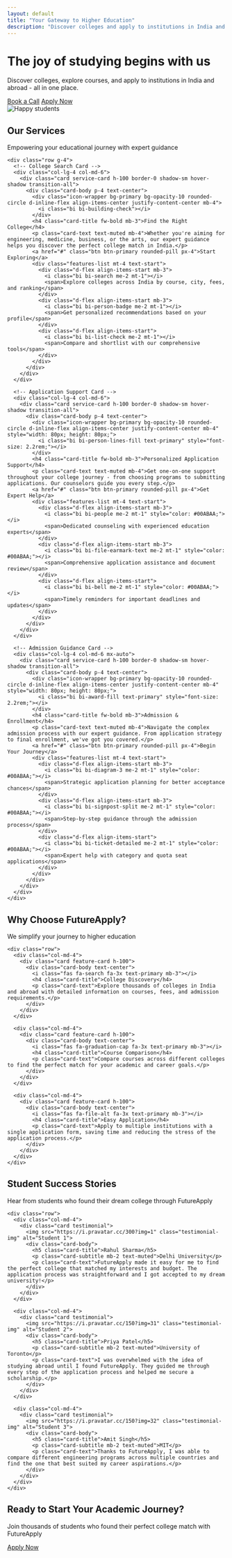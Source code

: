 ```yaml
---
layout: default
title: "Your Gateway to Higher Education"
description: "Discover colleges and apply to institutions in India and abroad with FutureApply"
---
```


<!-- Hero Section -->
<div class="hero-section">
  <div class="container">
    <div class="row align-items-center">
      <div class="col-lg-6 hero-content text-center text-lg-start">
        <h1 class="display-4 fw-bold mb-4">The joy of studying begins with us</h1>
        <p class="lead mb-4">Discover colleges, explore courses, and apply to institutions in India and abroad - all in one place.</p>
        <div class="d-flex flex-wrap justify-content-center justify-content-lg-start gap-3">
          <a href="{{ '/contact/' | relative_url }}" class="btn btn-primary btn-lg">Book a Call</a>
          <a href="{{ '/application/' | relative_url }}" class="btn btn-outline-dark btn-lg">Apply Now</a>
        </div>
      </div>
      <div class="col-lg-6 mt-5 mt-lg-0 text-center">
        <img src="{{ '/assets/images/cheerful_young_women.jpg' | relative_url }}" alt="Happy students" class="img-fluid hero-image rounded shadow-lg" />
      </div>
    </div>
  </div>
</div>

<!-- Our Services Section -->
<section class="services-section py-5 bg-light">
  <div class="container">
    <div class="text-center mb-5">
      <h2 class="fw-bold">Our Services</h2>
      <p class="lead text-muted">Empowering your educational journey with expert guidance</p>
    </div>
    
    <div class="row g-4">
      <!-- College Search Card -->
      <div class="col-lg-4 col-md-6">
        <div class="card service-card h-100 border-0 shadow-sm hover-shadow transition-all">
          <div class="card-body p-4 text-center">
            <div class="icon-wrapper bg-primary bg-opacity-10 rounded-circle d-inline-flex align-items-center justify-content-center mb-4">
              <i class="bi bi-building-check"></i>
            </div>
            <h4 class="card-title fw-bold mb-3">Find the Right College</h4>
            <p class="card-text text-muted mb-4">Whether you're aiming for engineering, medicine, business, or the arts, our expert guidance helps you discover the perfect college match in India.</p>
            <a href="#" class="btn btn-primary rounded-pill px-4">Start Exploring</a>
            <div class="features-list mt-4 text-start">
              <div class="d-flex align-items-start mb-3">
                <i class="bi bi-search me-2 mt-1"></i>
                <span>Explore colleges across India by course, city, fees, and ranking</span>
              </div>
              <div class="d-flex align-items-start mb-3">
                <i class="bi bi-person-badge me-2 mt-1"></i>
                <span>Get personalized recommendations based on your profile</span>
              </div>
              <div class="d-flex align-items-start">
                <i class="bi bi-list-check me-2 mt-1"></i>
                <span>Compare and shortlist with our comprehensive tools</span>
              </div>
            </div>
          </div>
        </div>
      </div>

      <!-- Application Support Card -->
      <div class="col-lg-4 col-md-6">
        <div class="card service-card h-100 border-0 shadow-sm hover-shadow transition-all">
          <div class="card-body p-4 text-center">
            <div class="icon-wrapper bg-primary bg-opacity-10 rounded-circle d-inline-flex align-items-center justify-content-center mb-4" style="width: 80px; height: 80px;">
              <i class="bi bi-person-lines-fill text-primary" style="font-size: 2.2rem;"></i>
            </div>
            <h4 class="card-title fw-bold mb-3">Personalized Application Support</h4>
            <p class="card-text text-muted mb-4">Get one-on-one support throughout your college journey - from choosing programs to submitting applications. Our counselors guide you every step.</p>
            <a href="#" class="btn btn-primary rounded-pill px-4">Get Expert Help</a>
            <div class="features-list mt-4 text-start">
              <div class="d-flex align-items-start mb-3">
                <i class="bi bi-people me-2 mt-1" style="color: #00ABAA;"></i>
                <span>Dedicated counseling with experienced education experts</span>
              </div>
              <div class="d-flex align-items-start mb-3">
                <i class="bi bi-file-earmark-text me-2 mt-1" style="color: #00ABAA;"></i>
                <span>Comprehensive application assistance and document review</span>
              </div>
              <div class="d-flex align-items-start">
                <i class="bi bi-bell me-2 mt-1" style="color: #00ABAA;"></i>
                <span>Timely reminders for important deadlines and updates</span>
              </div>
            </div>
          </div>
        </div>
      </div>

      <!-- Admission Guidance Card -->
      <div class="col-lg-4 col-md-6 mx-auto">
        <div class="card service-card h-100 border-0 shadow-sm hover-shadow transition-all">
          <div class="card-body p-4 text-center">
            <div class="icon-wrapper bg-primary bg-opacity-10 rounded-circle d-inline-flex align-items-center justify-content-center mb-4" style="width: 80px; height: 80px;">
              <i class="bi bi-award-fill text-primary" style="font-size: 2.2rem;"></i>
            </div>
            <h4 class="card-title fw-bold mb-3">Admission & Enrollment</h4>
            <p class="card-text text-muted mb-4">Navigate the complex admission process with our expert guidance. From application strategy to final enrollment, we've got you covered.</p>
            <a href="#" class="btn btn-primary rounded-pill px-4">Begin Your Journey</a>
            <div class="features-list mt-4 text-start">
              <div class="d-flex align-items-start mb-3">
                <i class="bi bi-diagram-3 me-2 mt-1" style="color: #00ABAA;"></i>
                <span>Strategic application planning for better acceptance chances</span>
              </div>
              <div class="d-flex align-items-start mb-3">
                <i class="bi bi-signpost-split me-2 mt-1" style="color: #00ABAA;"></i>
                <span>Step-by-step guidance through the admission process</span>
              </div>
              <div class="d-flex align-items-start">
                <i class="bi bi-ticket-detailed me-2 mt-1" style="color: #00ABAA;"></i>
                <span>Expert help with category and quota seat applications</span>
              </div>
            </div>
          </div>
        </div>
      </div>
    </div>
  </div>
</section>

<!-- Features Section -->
<section class="py-5">
  <div class="container">
    <div class="text-center mb-5">
      <h2 class="fw-bold">Why Choose FutureApply?</h2>
      <p class="lead text-muted">We simplify your journey to higher education</p>
    </div>
    
    <div class="row">
      <div class="col-md-4">
        <div class="card feature-card h-100">
          <div class="card-body text-center">
            <i class="fas fa-search fa-3x text-primary mb-3"></i>
            <h4 class="card-title">College Discovery</h4>
            <p class="card-text">Explore thousands of colleges in India and abroad with detailed information on courses, fees, and admission requirements.</p>
          </div>
        </div>
      </div>
      
      <div class="col-md-4">
        <div class="card feature-card h-100">
          <div class="card-body text-center">
            <i class="fas fa-graduation-cap fa-3x text-primary mb-3"></i>
            <h4 class="card-title">Course Comparison</h4>
            <p class="card-text">Compare courses across different colleges to find the perfect match for your academic and career goals.</p>
          </div>
        </div>
      </div>
      
      <div class="col-md-4">
        <div class="card feature-card h-100">
          <div class="card-body text-center">
            <i class="fas fa-file-alt fa-3x text-primary mb-3"></i>
            <h4 class="card-title">Easy Application</h4>
            <p class="card-text">Apply to multiple institutions with a single application form, saving time and reducing the stress of the application process.</p>
          </div>
        </div>
      </div>
    </div>
  </div>
</section>

<!-- Testimonials Section -->
<section id="testimonials" class="py-5 bg-light">
  <div class="container">
    <div class="text-center">
      <h2 class="section-title fw-bold">Student Success Stories</h2>
      <p class="section-subtitle">Hear from students who found their dream college through FutureApply</p>
    </div>
    
    <div class="row">
      <div class="col-md-4">
        <div class="card testimonial">
          <img src="https://i.pravatar.cc/300?img=1" class="testimonial-img" alt="Student 1">
          <div class="card-body">
            <h5 class="card-title">Rahul Sharma</h5>
            <p class="card-subtitle mb-2 text-muted">Delhi University</p>
            <p class="card-text">FutureApply made it easy for me to find the perfect college that matched my interests and budget. The application process was straightforward and I got accepted to my dream university!</p>
          </div>
        </div>
      </div>
      
      <div class="col-md-4">
        <div class="card testimonial">
          <img src="https://i.pravatar.cc/150?img=31" class="testimonial-img" alt="Student 2">
          <div class="card-body">
            <h5 class="card-title">Priya Patel</h5>
            <p class="card-subtitle mb-2 text-muted">University of Toronto</p>
            <p class="card-text">I was overwhelmed with the idea of studying abroad until I found FutureApply. They guided me through every step of the application process and helped me secure a scholarship.</p>
          </div>
        </div>
      </div>
      
      <div class="col-md-4">
        <div class="card testimonial">
          <img src="https://i.pravatar.cc/150?img=32" class="testimonial-img" alt="Student 3">
          <div class="card-body">
            <h5 class="card-title">Amit Singh</h5>
            <p class="card-subtitle mb-2 text-muted">MIT</p>
            <p class="card-text">Thanks to FutureApply, I was able to compare different engineering programs across multiple countries and find the one that best suited my career aspirations.</p>
          </div>
        </div>
      </div>
    </div>
  </div>
</section>

<!-- Call to Action -->
<section class="py-5 bg-primary text-white">
  <div class="container text-center">
    <h2 class="fw-bold mb-3">Ready to Start Your Academic Journey?</h2>
    <p class="lead mb-4">Join thousands of students who found their perfect college match with FutureApply</p>
    <a href="{{ '/application/' | relative_url }}" class="btn btn-outline-light btn-lg">Apply Now</a>
  </div>
</section>
